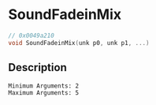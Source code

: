# SoundFadeinMix
```c
// 0x0049a210
void SoundFadeinMix(unk p0, unk p1, ...)
```
## Description
```
Minimum Arguments: 2
Maximum Arguments: 5
```
